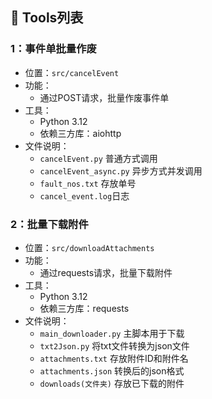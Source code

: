 ## 🚀 Tools列表

### 1：事件单批量作废
- 位置：`src/cancelEvent`
- 功能：
  - 通过POST请求，批量作废事件单
- 工具：
  - Python 3.12
  - 依赖三方库：aiohttp
- 文件说明：
  - `cancelEvent.py` 普通方式调用
  - `cancelEvent_async.py` 异步方式并发调用
  - `fault_nos.txt` 存放单号
  - `cancel_event.log`日志

### 2：批量下载附件
- 位置：`src/downloadAttachments`
- 功能：
  - 通过requests请求，批量下载附件
- 工具：
  - Python 3.12
  - 依赖三方库：requests
- 文件说明：
  - `main_downloader.py` 主脚本用于下载
  - `txt2Json.py` 将txt文件转换为json文件
  - `attachments.txt` 存放附件ID和附件名
  - `attachments.json` 转换后的json格式
  - `downloads(文件夹)` 存放已下载的附件
